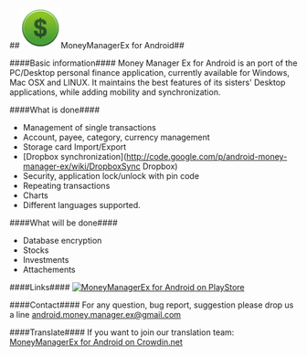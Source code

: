 ##![Logo](/res/drawable-hdpi/ic_launcher.png)MoneyManagerEx for Android##

####Basic information####
Money Manager Ex for Android is an port of the PC/Desktop personal finance application, currently available for Windows, Mac OSX and LINUX. It maintains the best features of its sisters' Desktop applications, while adding mobility and synchronization.

####What is done####
  * Management of single transactions
  * Account, payee, category, currency management
  * Storage card Import/Export
  * [Dropbox synchronization](http://code.google.com/p/android-money-manager-ex/wiki/DropboxSync Dropbox)
  * Security, application lock/unlock with pin code
  * Repeating transactions
  * Charts
  * Different languages ​​supported. 

####What will be done####
  * Database encryption
  * Stocks
  * Investments
  * Attachements

####Links####
[![MoneyManagerEx for Android on PlayStore](https://developer.android.com/images/brand/en_app_rgb_wo_60.png)](http://play.google.com/store/apps/details?id=com.money.manager.ex)

####Contact####
For any question, bug report, suggestion please drop us a line  [android.money.manager.ex@gmail.com](mailto:android.money.manager.ex@gmail.com)

####Translate####
If you want to join our translation team: [MoneyManagerEx for Android on Crowdin.net](https://crowdin.net/project/android-money-manager-ex)
